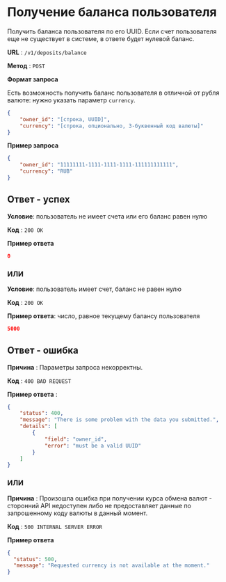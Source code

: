 # Получение баланса пользователя

Получить баланса пользователя по его UUID. Если счет пользователя еще не существует
в системе, в ответе будет нулевой баланс.

**URL** : `/v1/deposits/balance`

**Метод** : `POST`

**Формат запроса**

Есть возможность получить баланс пользователя в отличной от рубля валюте: нужно указать параметр `currency`.

```json
{
    "owner_id": "[строка, UUID]",
    "currency": "[строка, опционально, 3-буквенный код валюты]"
}
```

**Пример запроса**

```json
{
    "owner_id": "11111111-1111-1111-1111-111111111111",
    "currency": "RUB"
}
```

## Ответ - успех

**Условие**: пользователь не имеет счета или его баланс равен нулю

**Код** : `200 OK`

**Пример ответа**

```json
0
```

### ИЛИ

**Условие**: пользователь имеет счет, баланс не равен нулю

**Код** : `200 OK`

**Пример ответа**: число, равное текущему балансу пользователя

```json
5000
```

## Ответ - ошибка

**Причина** : Параметры запроса некорректны.

**Код** : `400 BAD REQUEST`

**Пример ответа** :

```json
{
    "status": 400,
    "message": "There is some problem with the data you submitted.",
    "details": [
        {
            "field": "owner_id",
            "error": "must be a valid UUID"
        }
    ]
}
```

### ИЛИ

**Причина** : Произошла ошибка при получении курса обмена валют - сторонний API недоступен либо не предоставляет данные
по запрошенному коду валюты в данный момент.

**Код** : `500 INTERNAL SERVER ERROR`

**Пример ответа**

```json
{
  "status": 500,
  "message": "Requested currency is not available at the moment."
}
```
